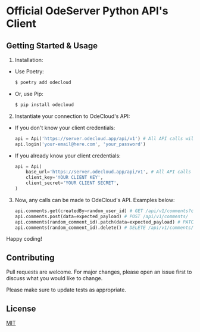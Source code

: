 # Official OdeServer Python API's Client

## Getting Started & Usage

1. Installation:

- Use Poetry:
    ```sh
    $ poetry add odecloud
    ```
- Or, use Pip:
    ```sh
    $ pip install odecloud
    ```

2. Instantiate your connection to OdeCloud's API:

- If you don't know your client credentials:
    ```py
    api = Api('https://server.odecloud.app/api/v1') # All API calls will be made to this domain.
    api.login('your-email@here.com', 'your_password')
    ```

- If you already know your client credentials:<br>
    ```py
    api = Api(
        base_url='https://server.odecloud.app/api/v1', # All API calls will be made to this domain
        client_key='YOUR CLIENT KEY',
        client_secret='YOUR CLIENT SECRET',
    )
    ```

3. Now, any calls can be made to OdeCloud's API. Examples below:
    ```py
    api.comments.get(createdBy=random_user_id) # GET /api/v1/comments?createdBy=random_user_id/
    api.comments.post(data=expected_payload) # POST /api/v1/comments/
    api.comments(random_comment_id).patch(data=expected_payload) # PATCH /api/v1/comments/random_comment_id/
    api.comments(random_comment_id).delete() # DELETE /api/v1/comments/random_comment_id/
    ```
Happy coding!

## Contributing
Pull requests are welcome. For major changes, please open an issue first to discuss what you would like to change.

Please make sure to update tests as appropriate.

## License
[MIT](https://choosealicense.com/licenses/mit/)